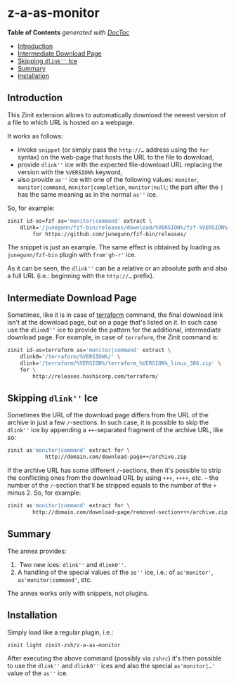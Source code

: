 # z-a-as-monitor

<!-- START doctoc generated TOC please keep comment here to allow auto update -->
<!-- DON'T EDIT THIS SECTION, INSTEAD RE-RUN doctoc TO UPDATE -->
**Table of Contents**  *generated with [DocToc](https://github.com/thlorenz/doctoc)*

- [Introduction](#introduction)
- [Intermediate Download Page](#intermediate-download-page)
- [Skipping `dlink''` Ice](#skipping-dlink-ice)
- [Summary](#summary)
- [Installation](#installation)

<!-- END doctoc generated TOC please keep comment here to allow auto update -->

## Introduction

This Zinit extension allows to automatically download the newest version of
a file to which URL is hosted on a webpage.

It works as follows:

- invoke `snippet` (or simply pass the `http://…` address using the `for`
  syntax) on the web-page that hosts the URL to the file to download,
- provide `dlink''` ice with the expected file-download URL replacing the version
  with the `%VERSION%` keyword,
- also provide `as''` ice with one of the following values: `monitor`,
  `monitor|command`, `monitor|completion`, `monitor|null`; the part after the `|` has
  the same meaning as in the normal `as''` ice.

So, for example:

```zsh
zinit id-as=fzf as='monitor|command' extract \
    dlink='/junegunn/fzf-bin/releases/download/%VERSION%/fzf-%VERSION%-linux_amd64.tgz' \
        for https://github.com/junegunn/fzf-bin/releases/
```

The snippet is just an example. The same effect is obtained by loading as
`junegunn/fzf-bin` plugin with `from'gh-r'` ice.

As it can be seen, the `dlink''` can be a relative or an absolute path and also
a full URL (i.e.: beginning with the `http://…` prefix).

## Intermediate Download Page

Sometimes, like it is in case of
[terraform](http://releases.hashicorp.com/terraform) command, the final download
link isn't at the download page, but on a page that's listed on it. In such case
use the `dlink0''` ice to provide the pattern for the additional, intermediate
download page. For example, in case of `terraform`, the Zinit command is:

```zsh
zinit id-as=terraform as='monitor|command' extract \
    dlink0='/terraform/%VERSION%/' \
    dlink='/terraform/%VERSION%/terraform_%VERSION%_linux_386.zip' \
    for \
        http://releases.hashicorp.com/terraform/
```

## Skipping `dlink''` Ice

Sometimes the URL of the download page differs from the URL of the archive in
just a few `/`-sections. In such case, it is possible to skip the `dlink''` ice
by appending a `++`-separated fragment of the archive URL, like so:

```zsh
zinit as'monitor|command' extract for \
            http://domain.com/download-page++/archive.zip
```

If the archive URL has some different `/`-sections, then it's possible to strip
the conflicting ones from the download URL by using `+++`, `++++`, etc. – the
number of the `/`-section that'll be stripped equals to the number of the `+`
minus
2. So, for example:

```zsh
zinit as'monitor|command' extract for \
        http://domain.com/download-page/removed-section+++/archive.zip
```

## Summary

The annex provides:

1.  Two new ices: `dlink''` and `dlink0''`.
2.  A handling of the special values of the `as''` ice, i.e.: of `as'monitor'`,
    `as'monitor|command'`, etc.

The annex works only with snippets, not plugins.

## Installation

Simply load like a regular plugin, i.e.:

```zsh
zinit light zinit-zsh/z-a-as-monitor
```

After executing the above command (possibly via `zshrc`) it's then possible to
use the `dlink''` and `dlink0''` ices and also the special `as'monitor|…'` value
of the `as''` ice.

<!-- vim:set ft=markdown tw=80 fo+=a1n autoindent:  -->
